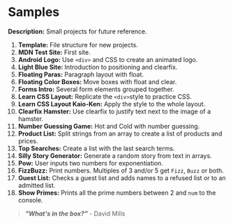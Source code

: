 # Samples

**Description:** Small projects for future reference.

1. **Template:** File structure for new projects.
2. **MDN Test Site:** First site.
3. **Android Logo:** Use `<div>` and CSS to create an animated logo.
4. **Light Blue Site:** Introduction to positioning and clearfix.
5. **Floating Paras:** Paragraph layout with float.
6. **Floating Color Boxes:** Move boxes with float and clear.
7. **Forms Intro:** Several form elements grouped together.
8. **Learn CSS Layout:** Replicate the `<div>`style to practice CSS.
9. **Learn CSS Layout Kaio-Ken:** Apply the style to the whole layout.
10. **Clearfix Hamster:** Use clearfix to justify text next to the image of a hamster. 
11. **Number Guessing Game:** Hot and Cold with number guessing.
12. **Product List:** Split strings from an array to create a list of products and prices.
13. **Top Searches:** Create a list with the last search terms.
14. **Silly Story Generator:** Generate a random story from text in arrays.
15. **Pow:** User inputs two numbers for exponentiation.
16. **FizzBuzz:** Print numbers. Multiples of 3 and/or 5 get `Fizz`, `Buzz` or both.
17. **Guest List:** Checks a guest list and adds names to a refused list or to an admitted list.
18. **Show Primes:** Prints all the prime numbers between 2 and `num` to the console.

> **_"What's in the box?"_** - David Mills